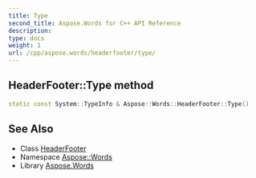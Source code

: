 ```yaml
---
title: Type
second_title: Aspose.Words for C++ API Reference
description: 
type: docs
weight: 1
url: /cpp/aspose.words/headerfooter/type/
---
```

## HeaderFooter::Type method




```cpp
static const System::TypeInfo & Aspose::Words::HeaderFooter::Type()
```

## See Also

* Class [HeaderFooter](../)
* Namespace [Aspose::Words](../../)
* Library [Aspose.Words](../../../)
